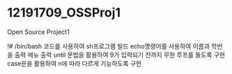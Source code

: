 # 12191709_OSSProj1
Open Source Project1

!# /bin/bash 코드를 사용하여 sh프로그램 빌드
echo명령어를 사용하여 이름과 학번을 출력
메뉴 출력
until 문법을 활용하여 9가 입력되기 전까지 무한 루프를 돌도록 구현
case문을 활용하여 n에 따라 다르게 기능하도록 구현
